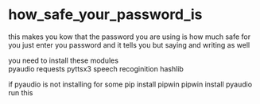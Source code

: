 # how_safe_your_password_is
this makes you kow that the password you are using is how much safe for you 
just enter you password and it tells you but saying and writing as well 

you need to install these modules  
pyaudio
requests
pyttsx3
speech recoginition 
hashlib 


if pyaudio is not installing for some
pip install pipwin
pipwin install pyaudio
run this

